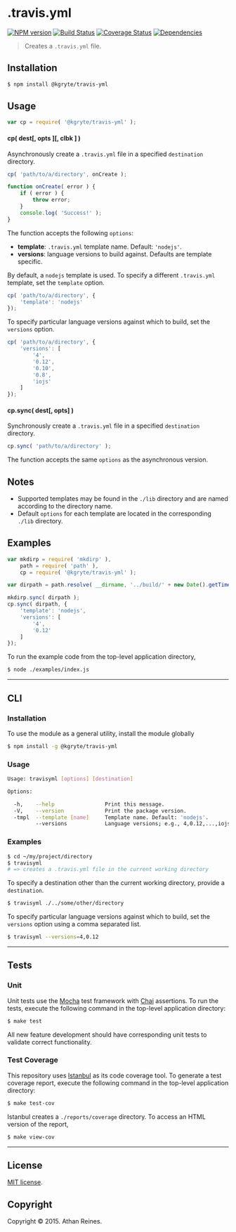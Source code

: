 .travis.yml
=========
[![NPM version][npm-image]][npm-url] [![Build Status][travis-image]][travis-url] [![Coverage Status][codecov-image]][codecov-url] [![Dependencies][dependencies-image]][dependencies-url]

> Creates a `.travis.yml` file.


## Installation

``` bash
$ npm install @kgryte/travis-yml
```


## Usage

``` javascript
var cp = require( '@kgryte/travis-yml' );
```

#### cp( dest[, opts ][, clbk ] )

Asynchronously create a `.travis.yml` file in a specified `destination` directory.

``` javascript
cp( 'path/to/a/directory', onCreate );

function onCreate( error ) {
	if ( error ) {
		throw error;
	}
	console.log( 'Success!' );
}
```

The function accepts the following `options`:
*	__template__: `.travis.yml` template name. Default: `'nodejs'`.
*	__versions__: language versions to build against. Defaults are template specific.

By default, a `nodejs` template is used. To specify a different `.travis.yml` template, set the `template` option.

``` javascript
cp( 'path/to/a/directory', {
	'template': 'nodejs'
});
```

To specify particular language versions against which to build, set the `versions` option.

``` javascript
cp( 'path/to/a/directory', {
	'versions': [
		'4',
		'0.12',
		'0.10',
		'0.8',
		'iojs'
	]
});
```



#### cp.sync( dest[, opts] )

Synchronously create a `.travis.yml` file in a specified `destination` directory.

``` javascript
cp.sync( 'path/to/a/directory' );
```

The function accepts the same `options` as the asynchronous version.


## Notes

* 	Supported templates may be found in the `./lib` directory and are named according to the directory name.
*	Default `options` for each template are located in the corresponding `./lib` directory.


## Examples

``` javascript
var mkdirp = require( 'mkdirp' ),
	path = require( 'path' ),
	cp = require( '@kgryte/travis-yml' );

var dirpath = path.resolve( __dirname, '../build/' + new Date().getTime() );

mkdirp.sync( dirpath );
cp.sync( dirpath, {
	'template': 'nodejs',
	'versions': [
		'4',
		'0.12'
	]
});
```

To run the example code from the top-level application directory,

``` bash
$ node ./examples/index.js
```

---
## CLI


### Installation

To use the module as a general utility, install the module globally

``` bash
$ npm install -g @kgryte/travis-yml
```


### Usage

``` bash
Usage: travisyml [options] [destination]

Options:

  -h,    --help                Print this message.
  -V,    --version             Print the package version.
  -tmpl  --template [name]     Template name. Default: 'nodejs'.
         --versions            Language versions; e.g., 4,0.12,...,iojs.
```


### Examples

``` bash
$ cd ~/my/project/directory
$ travisyml
# => creates a .travis.yml file in the current working directory
```

To specify a destination other than the current working directory, provide a `destination`.

``` bash
$ travisyml ./../some/other/directory
```

To specify particular language versions against which to build, set the `versions` option using a comma separated list.

``` bash
$ travisyml --versions=4,0.12
```



---
## Tests

### Unit

Unit tests use the [Mocha](http://mochajs.org/) test framework with [Chai](http://chaijs.com) assertions. To run the tests, execute the following command in the top-level application directory:

``` bash
$ make test
```

All new feature development should have corresponding unit tests to validate correct functionality.


### Test Coverage

This repository uses [Istanbul](https://github.com/gotwarlost/istanbul) as its code coverage tool. To generate a test coverage report, execute the following command in the top-level application directory:

``` bash
$ make test-cov
```

Istanbul creates a `./reports/coverage` directory. To access an HTML version of the report,

``` bash
$ make view-cov
```


---
## License

[MIT license](http://opensource.org/licenses/MIT).


## Copyright

Copyright &copy; 2015. Athan Reines.


[npm-image]: http://img.shields.io/npm/v/@kgryte/travis-yml.svg
[npm-url]: https://npmjs.org/package/@kgryte/travis-yml

[travis-image]: http://img.shields.io/travis/kgryte/travis-yml/master.svg
[travis-url]: https://travis-ci.org/kgryte/travis-yml

[codecov-image]: https://img.shields.io/codecov/c/github/kgryte/travis-yml/master.svg
[codecov-url]: https://codecov.io/github/kgryte/travis-yml?branch=master

[dependencies-image]: http://img.shields.io/david/kgryte/travis-yml.svg
[dependencies-url]: https://david-dm.org/kgryte/travis-yml

[dev-dependencies-image]: http://img.shields.io/david/dev/kgryte/travis-yml.svg
[dev-dependencies-url]: https://david-dm.org/dev/kgryte/travis-yml

[github-issues-image]: http://img.shields.io/github/issues/kgryte/travis-yml.svg
[github-issues-url]: https://github.com/kgryte/travis-yml/issues
